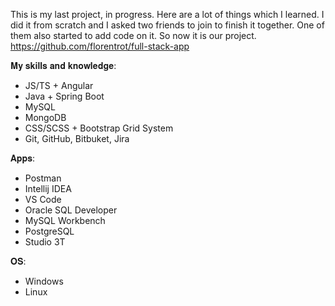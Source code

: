 This is my last project, in progress. Here are a lot of things which I learned. I did it from scratch and I asked two friends to join to finish it together.
One of them also started to add code on it. So now it is our project.
https://github.com/florentrot/full-stack-app

𝐌𝐲 𝐬𝐤𝐢𝐥𝐥𝐬 𝐚𝐧𝐝 𝐤𝐧𝐨𝐰𝐥𝐞𝐝𝐠𝐞:
- JS/TS + Angular
- Java + Spring Boot
- MySQL
- MongoDB
- CSS/SCSS + Bootstrap Grid System
- Git, GitHub, Bitbuket, Jira

𝐀𝐩𝐩𝐬:
- Postman
- Intellij IDEA
- VS Code
- Oracle SQL Developer
- MySQL Workbench
- PostgreSQL
- Studio 3T

𝐎𝐒:
- Windows
- Linux
